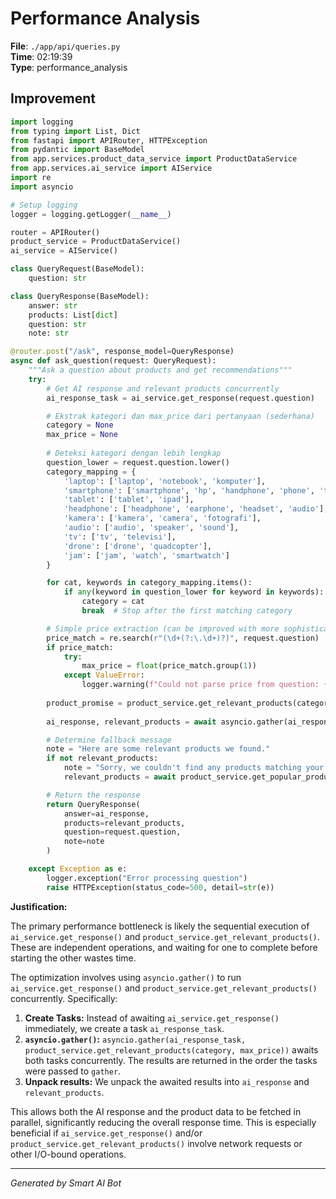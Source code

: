 # Performance Analysis

**File**: `./app/api/queries.py`  
**Time**: 02:19:39  
**Type**: performance_analysis

## Improvement

```python
import logging
from typing import List, Dict
from fastapi import APIRouter, HTTPException
from pydantic import BaseModel
from app.services.product_data_service import ProductDataService
from app.services.ai_service import AIService
import re
import asyncio

# Setup logging
logger = logging.getLogger(__name__)

router = APIRouter()
product_service = ProductDataService()
ai_service = AIService()

class QueryRequest(BaseModel):
    question: str

class QueryResponse(BaseModel):
    answer: str
    products: List[dict]
    question: str
    note: str

@router.post("/ask", response_model=QueryResponse)
async def ask_question(request: QueryRequest):
    """Ask a question about products and get recommendations"""
    try:
        # Get AI response and relevant products concurrently
        ai_response_task = ai_service.get_response(request.question)

        # Ekstrak kategori dan max_price dari pertanyaan (sederhana)
        category = None
        max_price = None
        
        # Deteksi kategori dengan lebih lengkap
        question_lower = request.question.lower()
        category_mapping = {
            'laptop': ['laptop', 'notebook', 'komputer'],
            'smartphone': ['smartphone', 'hp', 'handphone', 'phone', 'telepon', 'ponsel'],
            'tablet': ['tablet', 'ipad'],
            'headphone': ['headphone', 'earphone', 'headset', 'audio'],
            'kamera': ['kamera', 'camera', 'fotografi'],
            'audio': ['audio', 'speaker', 'sound'],
            'tv': ['tv', 'televisi'],
            'drone': ['drone', 'quadcopter'],
            'jam': ['jam', 'watch', 'smartwatch']
        }

        for cat, keywords in category_mapping.items():
            if any(keyword in question_lower for keyword in keywords):
                category = cat
                break  # Stop after the first matching category

        # Simple price extraction (can be improved with more sophisticated NLP)
        price_match = re.search(r"(\d+(?:\.\d+)?)", request.question)
        if price_match:
            try:
                max_price = float(price_match.group(1))
            except ValueError:
                logger.warning(f"Could not parse price from question: {request.question}")
        
        product_promise = product_service.get_relevant_products(category, max_price)
        
        ai_response, relevant_products = await asyncio.gather(ai_response_task, product_promise)

        # Determine fallback message
        note = "Here are some relevant products we found."
        if not relevant_products:
            note = "Sorry, we couldn't find any products matching your request.  Here are some popular options."
            relevant_products = await product_service.get_popular_products()

        # Return the response
        return QueryResponse(
            answer=ai_response,
            products=relevant_products,
            question=request.question,
            note=note
        )

    except Exception as e:
        logger.exception("Error processing question")
        raise HTTPException(status_code=500, detail=str(e))
```

**Justification:**

The primary performance bottleneck is likely the sequential execution of `ai_service.get_response()` and `product_service.get_relevant_products()`. These are independent operations, and waiting for one to complete before starting the other wastes time.

The optimization involves using `asyncio.gather()` to run `ai_service.get_response()` and `product_service.get_relevant_products()` concurrently.  Specifically:

1.  **Create Tasks:** Instead of awaiting `ai_service.get_response()` immediately, we create a task `ai_response_task`.
2.  **`asyncio.gather()`:**  `asyncio.gather(ai_response_task, product_service.get_relevant_products(category, max_price))`  awaits both tasks concurrently. The results are returned in the order the tasks were passed to `gather`.
3.  **Unpack results:** We unpack the awaited results into `ai_response` and `relevant_products`.

This allows both the AI response and the product data to be fetched in parallel, significantly reducing the overall response time. This is especially beneficial if `ai_service.get_response()` and/or `product_service.get_relevant_products()` involve network requests or other I/O-bound operations.

---
*Generated by Smart AI Bot*
